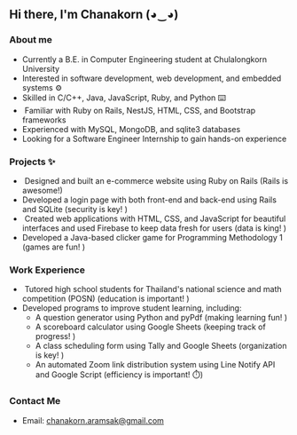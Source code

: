 ## **Hi there, I'm Chanakorn (◕‿◕)**

### **About me ‍**

- Currently a B.E. in Computer Engineering student at Chulalongkorn University ️
- Interested in software development, web development, and embedded systems ⚙️
- Skilled in C/C++, Java, JavaScript, Ruby, and Python ⌨️
- ️ Familiar with Ruby on Rails, NestJS, HTML, CSS, and Bootstrap frameworks
- Experienced with MySQL, MongoDB, and sqlite3 databases ️
- Looking for a Software Engineer Internship to gain hands-on experience

### **Projects ✨**

- ️ Designed and built an e-commerce website using Ruby on Rails (Rails is awesome!)
- Developed a login page with both front-end and back-end using Rails and SQLite (security is key! )
- ️ Created web applications with HTML, CSS, and JavaScript for beautiful interfaces and used Firebase to keep data fresh for users (data is king! )
- Developed a Java-based clicker game for Programming Methodology 1 (games are fun! )

### **Work Experience**

- ‍ Tutored high school students for Thailand's national science and math competition (POSN) (education is important! )
- Developed programs to improve student learning, including:
    - A question generator using Python and pyPdf (making learning fun! )
    - A scoreboard calculator using Google Sheets (keeping track of progress! )
    - A class scheduling form using Tally and Google Sheets (organization is key! )
    - An automated Zoom link distribution system using Line Notify API and Google Script (efficiency is important! ⏱️)

### **Contact Me**

- Email: chanakorn.aramsak@gmail.com
